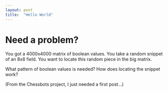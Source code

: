 ```yaml
---
layout: post
title:  "Hello World"
---
```


# Need a problem?


You got a 4000x4000 matrix of boolean values.
You take a random snippet of an 8x8 field.
You want to locate this random piece in the big matrix.

What pattern of boolean values is needed?
How does locating the snippet work?

(From the Chessbots project, I just needed a first post...)